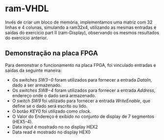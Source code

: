 ram-VHDL
==============

Invés de criar um bloco de memória, implementamos uma matriz com 32 linhas e 4 colunas, simulando a ram32x4,
utilizando as mesmas entradas e saídas do exercicio part II (ram-Display), observando os mesmos resultados do exercício anterior.

## Demonstração na placa FPGA

Para demonstrar o funcionamento na placa FPGA, foi vinculado entradas e saídas da seguinte maneira:

 - Os *switches* *SW3−0* foram utilizados para fornecer a entrada *DataIn*, dado a ser armazenado.
 - Os *switches* *SW8−4* foram utilizados para fornecer a entrada *Address*, endereço onde o dado será armazenado.
 - O *switch* *SW9* foi utilizado para fornecer a entrada *WriteEnable*, que define se o dado será escrito ou lido.
 - O botão *KEY0* foi utilizado como *clock*.
 - O Valor do Endereço é exibido no conjunto de display de 7 segmentos (HEX5-4).
 - Data input é mostrado no no display HEX2
 - Data read é mostrado no display HEX0
